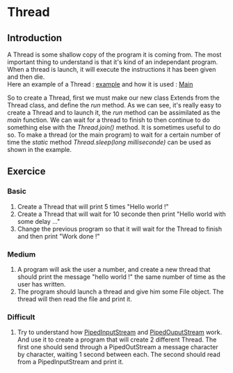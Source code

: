 # Thread

## Introduction
A Thread is some shallow copy of the program it is coming from. The most important thing to understand is that it's kind of an independant program.
When a thread is launch, it will execute the instructions it has been given and then die.  
Here an example of a Thread : [example](ThreadExample.java) and how it is used : [Main](ThreadMain.java)

So to create a Thread, first we must make our new class Extends from the Thread class, and define the *run* method.
As we can see, it's really easy to create a Thread and to launch it, the *run* method can be assimilated as the *main* function.
We can wait for a thread to finish to then continue to do something else with the *Thread.join()* method. It is sometimes useful to do so.
To make a thread (or the main program) to wait for a certain number of time the *static* method *Thread.sleep(long milliseconde)* can be used as shown in the example.

## Exercice

### Basic
1. Create a Thread that will print 5 times "Hello world !"
2. Create a Thread that will wait for 10 seconde then print "Hello world with some delay ..."
3. Change the previous program so that it will wait for the Thread to finish and then print "Work done !"

### Medium
1. A program will ask the user a number, and create a new thread that should print the message "hello world !" the same number of time as the user has written.
2. The program should launch a thread and give him some File object. The thread will then read the file and print it.

### Difficult
1. Try to understand how [PipedInputStream](http://docs.oracle.com/javase/7/docs/api/java/io/PipedInputStream.html) and [PipedOuputStream](http://docs.oracle.com/javase/7/docs/api/java/io/PipedOutputStream.html) work. And use it to create a program that will create 2 different Thread.
The first one should send through a PipedOutStream a message character by character, waiting 1 second between each.
The second should read from a PipedInputStream and print it.
